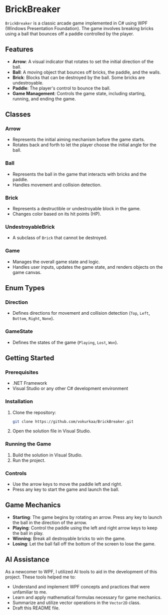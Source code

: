 # BrickBreaker

`BrickBreaker` is a classic arcade game implemented in C# using WPF (Windows Presentation Foundation). The game involves breaking bricks using a ball that bounces off a paddle controlled by the player.

## Features

- **Arrow**: A visual indicator that rotates to set the initial direction of the ball.
- **Ball**: A moving object that bounces off bricks, the paddle, and the walls.
- **Brick**: Blocks that can be destroyed by the ball. Some bricks are undestroyable.
- **Paddle**: The player's control to bounce the ball.
- **Game Management**: Controls the game state, including starting, running, and ending the game.

## Classes

### Arrow
- Represents the initial aiming mechanism before the game starts.
- Rotates back and forth to let the player choose the initial angle for the ball.

### Ball
- Represents the ball in the game that interacts with bricks and the paddle.
- Handles movement and collision detection.

### Brick
- Represents a destructible or undestroyable block in the game.
- Changes color based on its hit points (HP).

### UndestroyableBrick
- A subclass of `Brick` that cannot be destroyed.

### Game
- Manages the overall game state and logic.
- Handles user inputs, updates the game state, and renders objects on the game canvas.

## Enum Types

### Direction
- Defines directions for movement and collision detection (`Top`, `Left`, `Bottom`, `Right`, `None`).

### GameState
- Defines the states of the game (`Playing`, `Lost`, `Won`).

## Getting Started

### Prerequisites

- .NET Framework
- Visual Studio or any other C# development environment

### Installation

1. Clone the repository:
    ```bash
    git clone https://github.com/vokurkaa/BrickBreaker.git
    ```
2. Open the solution file in Visual Studio.

### Running the Game

1. Build the solution in Visual Studio.
2. Run the project.

### Controls

- Use the arrow keys to move the paddle left and right.
- Press any key to start the game and launch the ball.

## Game Mechanics

- **Starting**: The game begins by rotating an arrow. Press any key to launch the ball in the direction of the arrow.
- **Playing**: Control the paddle using the left and right arrow keys to keep the ball in play.
- **Winning**: Break all destroyable bricks to win the game.
- **Losing**: Let the ball fall off the bottom of the screen to lose the game.

## AI Assistance

As a newcomer to WPF, I utilized AI tools to aid in the development of this project. These tools helped me to:
- Understand and implement WPF concepts and practices that were unfamiliar to me.
- Learn and apply mathematical formulas necessary for game mechanics.
- Summarize and utilize vector operations in the `Vector2D` class.
- Draft this README file.
